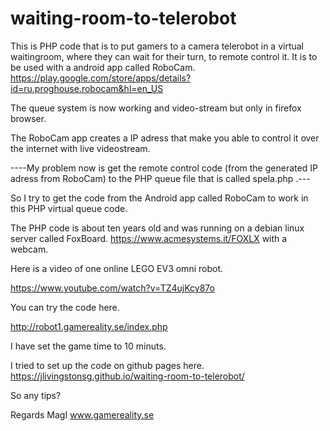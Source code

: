 # waiting-room-to-telerobot
This is PHP code that is to put gamers to a camera telerobot in a virtual waitingroom, where they can wait for their turn, to remote control it.
It is to be used with a android app called RoboCam.
https://play.google.com/store/apps/details?id=ru.proghouse.robocam&hl=en_US

The queue system is now working and video-stream but only in firefox browser.

The RoboCam app creates a IP adress that make you able to control it over the internet with live videostream.

----My problem now is get the remote control code (from the generated IP adress from RoboCam) 
to the PHP queue file that is called spela.php .---

So I try to get the code from the Android app called RoboCam to work in this PHP virtual queue code.

The PHP code is about ten years old and was running on a debian linux server called FoxBoard.
https://www.acmesystems.it/FOXLX
with a webcam.


Here is a video of one online LEGO EV3 omni robot.

https://www.youtube.com/watch?v=TZ4ujKcy87o

You can try the code here.

http://robot1.gamereality.se/index.php

I have set the game time to 10 minuts.

I tried to set up the code on github pages here.
https://jlivingstonsg.github.io/waiting-room-to-telerobot/


So any tips?

Regards MagI 
www.gamereality.se
